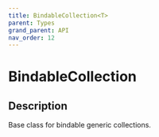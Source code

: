 ```yaml
---
title: BindableCollection<T>
parent: Types
grand_parent: API
nav_order: 12
---
```

# BindableCollection<T>
## Description
Base class for bindable generic collections.
